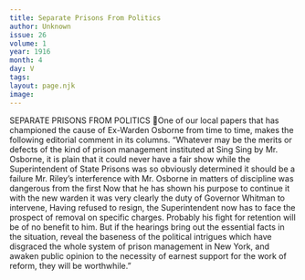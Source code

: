 ```yaml
---
title: Separate Prisons From Politics
author: Unknown
issue: 26
volume: 1
year: 1916
month: 4
day: V
tags:
layout: page.njk
image:
---
```

SEPARATE PRISONS FROM POLITICS One of our local papers that has championed the cause of Ex-Warden Osborne from time to time, makes the following editorial comment in its columns. “Whatever may be the merits or defects of the kind of prison management instituted at Sing Sing by Mr. Osborne, it is plain that it could never have a fair show while the Superintendent of State Prisons was so obviously determined it should be a failure Mr. Riley’s interference with Mr. Osborne in matters of discipline was dangerous from the first Now that he has shown his purpose to continue it with the new warden it was very clearly the duty of Governor Whitman to intervene, Having refused to resign, the Superintendent now has to face the prospect of removal on specific charges. Probably his fight for retention will be of no benefit to him. But if the hearings bring out the essential facts in the situation, reveal the baseness of the political intrigues which have disgraced the whole system of prison management in New York, and awaken public opinion to the necessity of earnest support for the work of reform, they will be worthwhile.” 
